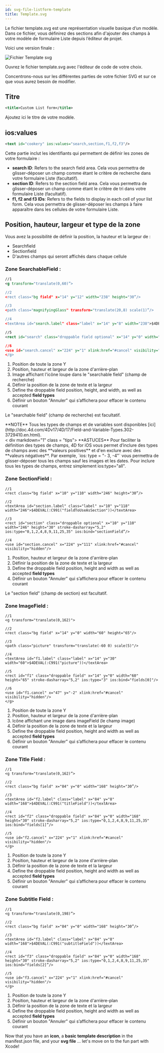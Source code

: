```yaml
---
id: svg-file-listform-template
title: Template.svg
---
```


Le fichier template.svg est une représentation visuelle basique d’un modèle. Dans ce fichier, vous définirez des sections afin d'ajouter des champs à votre modèle de formulaire Liste depuis l’éditeur de projet.

Voici une version finale :

![Fichier Template svg](assets/en/custom-listform/template-svg-file.png)

Ouvrez le fichier template.svg avec l'éditeur de code de votre choix.

Concentrons-nous sur les différentes parties de votre fichier SVG et sur ce que vous aurez besoin de modifier.

## Titre
```xml
<title>Custom List form</title>
```

Ajoutez ici le titre de votre modèle.

## ios:values

```xml
<text id="cookery" ios:values="search,section,f1,f2,f3"/>
```

Cette partie inclut les identifiants qui permettent de définir les zones de votre formulaire :

* **search ID**: Refers to the search field area. Cela vous permettra de glisser-déposer un champ comme étant le critère de recherche dans votre formulaire Liste (facultatif).
*  **section ID**: Refers to the section field area. Cela vous permettra de glisser-déposer un champ comme étant le critère de tri dans votre formulaire Liste (facultatif).
*  **f1, f2 and f3 IDs**: Refers to the fields to display in each cell of your list form. Cela vous permettra de glisser-déposer les champs à faire apparaître dans les cellules de votre formulaire Liste.

## Position, hauteur, largeur et type de la zone
Vous avez la possibilité de définir la position, la hauteur et la largeur de :

* Searchfield
* Sectionfield
* D'autres champs qui seront affichés dans chaque cellule

### Zone SearchableField :

```xml
//1
<g transform="translate(0,60)”>

//2
<rect class="bg field" x="14" y="12" width="238" height="30”/>

//3
<path class="magnifyingGlass" transform="translate(20,8) scale(1)”/>

//4
<textArea id="search.label" class="label" x="14" y="8" width="238">$4DEVAL(:C991("fieldToUseForSearch"))</textArea>

//5
<rect id="search" class="droppable field optional" x="14" y="0" width="238" height="30" stroke-dasharray="5,2" ios:type=“0,1,2,4,8,9,11,25,35"  ios:bind="searchableField”/>

//6
<use id="search.cancel" x="224" y="1" xlink:href="#cancel" visibility="hidden”/> //6
</g>
```

1. Position de toute la zone Y
2. Position, hauteur et largeur de la zone d'arrière-plan
3. Image affichant l'icône loupe dans le "searchable field" (champ de recherche)
4. Définir la position de la zone de texte et la largeur
5. Define the droppable field position, height, and width, as well as accepted **field types**
6. Définir un bouton "Annuler" qui s’affichera pour effacer le contenu courant

Le "searchable field" (champ de recherche) est facultatif.

<div markdown="1" class = "tips">
**NOTE**
Tous les types de champs et de variables sont disponibles [ici](http://doc.4d.com/4Dv17/4D/17/Field-and-Variable-Types.302-3729410.en.html).
</div>
<
div markdown="1" class = "tips">
**ASTUCES**
Pour faciliter la définition des types de champs, 4D for iOS vous permet d’inclure des types de champs avec des **valeurs positives** et d'en exclure avec des **valeurs négatives**. Par exemple, `ios: type = "- 3, -4"` vous permettra de glisser-déposer tous les champs sauf les images et les dates.
Pour inclure tous les types de champs, entrez simplement ios:type="all". </div>

### Zone SectionField :

```
//1
<rect class="bg field" x="10" y="110" width="246" height="30”/>

//2
<textArea id="section.label" class="label" x="10" y="118" width="246">$4DEVAL(:C991("fieldToUseAsSection"))</textArea>

//3
<rect id="section" class="droppable optional" x="10" y="110" width="246" height="30" stroke-dasharray="5,2" ios:type="0,1,2,4,8,9,11,25,35" ios:bind="sectionField”/>

//4
<use id="section.cancel" x="224" y="111" xlink:href="#cancel" visibility="hidden"/>
```

1. Position, hauteur et largeur de la zone d'arrière-plan
2. Définir la position de la zone de texte et la largeur
3. Define the droppable field position, height and width as well as accepted **field types**
4. Définir un bouton "Annuler" qui s’affichera pour effacer le contenu courant

Le "section field" (champ de section) est facultatif.

### Zone ImageField :

```
//1
<g transform="translate(0,162)">

//2
<rect class="bg field" x="14" y="0" width="60" height="65"/>

//3
<path class="picture" transform="translate(-60 0) scale(5)"/>

//4
<textArea id="f1.label" class="label" x="14" y="30" width="60">$4DEVAL(:C991("picture"))</textArea>

//5
<rect id="f1" class="droppable field" x="14" y="0" width="60" height="65" stroke-dasharray="5,2" ios:type="3" ios:bind="fields[0]"/>

//6
<use id="f1.cancel" x="47" y="-2" xlink:href="#cancel" visibility="hidden"/>
</g>
```

1. Position de toute la zone Y
2. Position, hauteur et largeur de la zone d'arrière-plan
3. Icône affichant une image dans imageField (le champ image)
4. Définir la position de la zone de texte et la largeur
5. Define the droppable field position, height and width as well as accepted **field types**
6. Définir un bouton "Annuler" qui s’affichera pour effacer le contenu courant

### Zone Title Field :

```
//1
<g transform="translate(0,162)”>

//2
<rect class="bg field" x="84" y="0" width="168" height="30”/>

//3
<textArea id="f2.label" class="label" x="84" y="8" width="168">$4DEVAL(:C991("titleField"))</textArea>

//4
<rect id="f2" class="droppable field" x="84" y="0" width="168" height="30" stroke-dasharray="5,2" ios:type="0,1,2,4,8,9,11,25,35" ios:bind="fields[1]”/>

//5
<use id="f2.cancel" x="224" y="1" xlink:href="#cancel" visibility="hidden"/>
</g>
```

1. Position de toute la zone Y
2. Position, hauteur et largeur de la zone d'arrière-plan
3. Définir la position de la zone de texte et la largeur
4. Define the droppable field position, height and width as well as accepted **field types**
5. Définir un bouton "Annuler" qui s’affichera pour effacer le contenu courant

### Zone Subtitle Field :
```
//1
<g transform="translate(0,198)”>

//2
<rect class="bg field" x="84" y="0" width="168" height="30”/>

//3
<textArea id="f3.label" class="label" x="84" y="8" width="168">$4DEVAL(:C991("subtitleField"))</textArea>

//4
<rect id="f3" class="droppable field" x="84" y="0" width="168" height="30" stroke-dasharray="5,2" ios:type="0,1,2,4,8,9,11,25,35" ios:bind="fields[2]”/>

//5
<use id="f3.cancel" x="224" y="1" xlink:href="#cancel" visibility="hidden"/>
</g>
```

1. Position de toute la zone Y
2. Position, hauteur et largeur de la zone d'arrière-plan
3. Définir la position de la zone de texte et la largeur
4. Define the droppable field position, height and width as well as accepted **field types**
5. Définir un bouton "Annuler" qui s’affichera pour effacer le contenu courant

Now that you have an **icon**, a **basic template description** in the manifest.json file, and your **svg file** ... let's move on to the fun part with Xcode!
